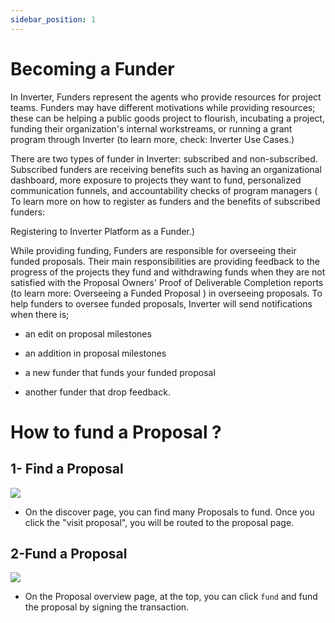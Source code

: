 ```yaml
---
sidebar_position: 1
---
```

# Becoming a Funder
In Inverter, Funders represent the agents who provide resources for project teams. Funders may have different motivations while providing resources; these can be helping a public goods project to flourish, incubating a project, funding their organization's internal workstreams, or running a grant program through Inverter (to learn more, check: Inverter Use Cases.)

There are two types of funder in Inverter: subscribed and non-subscribed. Subscribed funders are receiving benefits such as having an organizational dashboard, more exposure to projects they want to fund, personalized communication funnels, and accountability checks of program managers ( To learn more on how to register as funders and the benefits of subscribed funders:

Registering to Inverter Platform as a Funder.)

While providing funding, Funders are responsible for overseeing their funded proposals. Their main responsibilities are providing feedback to the progress of the projects they fund and withdrawing funds when they are not satisfied with the Proposal Owners' Proof of Deliverable Completion reports (to learn more: Overseeing a Funded Proposal ) in overseeing proposals. To help funders to oversee funded proposals, Inverter will send notifications when there is;

- an edit on proposal milestones

- an addition in proposal milestones

- a new funder that funds your funded proposal

- another funder that drop feedback.

# How to fund a Proposal ?

## 1- Find a Proposal

![](https://files.gitbook.com/v0/b/gitbook-x-prod.appspot.com/o/spaces%2F2Gxrjq5q8qOAwA1G6I3o%2Fuploads%2FVfIs26i51GLYdnYdUXc2%2FProposal%20discover.png?alt=media&token=5afb3b89-a837-497b-831f-d10599e9bbe4)

-   On the discover page, you can find many Proposals to fund. Once you click the "visit proposal", you will be routed to the proposal page.
    

## 2-Fund a Proposal

![](https://files.gitbook.com/v0/b/gitbook-x-prod.appspot.com/o/spaces%2F2Gxrjq5q8qOAwA1G6I3o%2Fuploads%2FzJvbUvBGTWUfDKzaCSp2%2FScreen%20Shot%202022-10-04%20at%2011.53.45%20AM.png?alt=media&token=83b79b3a-3618-4399-8352-adbb9abeae0a)

-   On the Proposal overview page, at the top, you can click `fund` and fund the proposal by signing the transaction.
    
